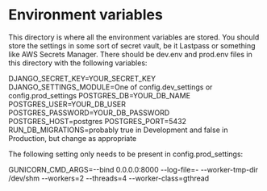 # Environment variables

This directory is where all the environment variables are stored. You should store the settings in some sort of secret vault, be it Lastpass or something like AWS Secrets Manager. There should be dev.env and prod.env files in this directory with the following variables:

DJANGO_SECRET_KEY=YOUR_SECRET_KEY
DJANGO_SETTINGS_MODULE=One of config.dev_settings or config.prod_settings
POSTGRES_DB=YOUR_DB_NAME
POSTGRES_USER=YOUR_DB_USER
POSTGRES_PASSWORD=YOUR_DB_PASSWORD
POSTGRES_HOST=postgres
POSTGRES_PORT=5432
RUN_DB_MIGRATIONS=probably true in Development and false in Production, but change as appropriate

The following setting only needs to be present in config.prod_settings:

GUNICORN_CMD_ARGS=--bind 0.0.0.0:8000 --log-file=- --worker-tmp-dir /dev/shm --workers=2 --threads=4 --worker-class=gthread
